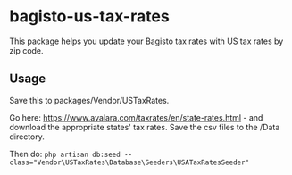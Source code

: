 # bagisto-us-tax-rates

This package helps you update your Bagisto tax rates with US tax rates by zip code.

## Usage

Save this to packages/Vendor/USTaxRates.

Go here: https://www.avalara.com/taxrates/en/state-rates.html - and download the appropriate states' tax rates.  Save the csv files to the /Data directory.

Then do:
```php artisan db:seed --class="Vendor\USTaxRates\Database\Seeders\USATaxRatesSeeder"```
